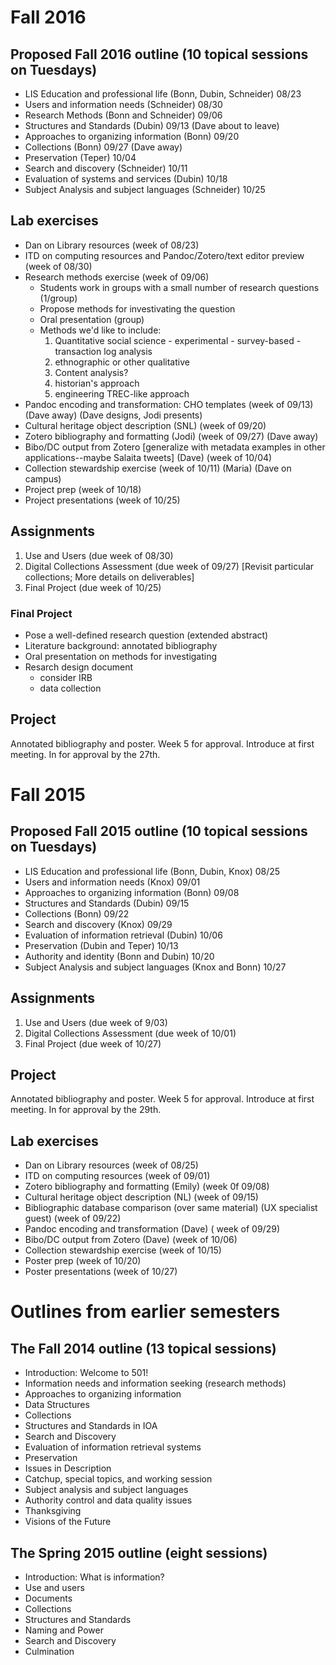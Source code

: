 # Fall 2016

## Proposed Fall 2016 outline (10 topical sessions on Tuesdays)
- LIS Education and professional life    (Bonn, Dubin, Schneider) 08/23
- Users and information needs            (Schneider)              08/30
- Research Methods                       (Bonn and Schneider)             09/06 
- Structures and Standards               (Dubin)             09/13 (Dave about to leave)
- Approaches to organizing information   (Bonn)              09/20
- Collections                            (Bonn)              09/27 (Dave away)
- Preservation                           (Teper)   10/04
- Search and discovery                   (Schneider)         10/11
- Evaluation of systems and services     (Dubin)    10/18
- Subject Analysis and subject languages (Schneider)     10/25

## Lab exercises
- Dan on Library resources (week of 08/23)
- ITD on computing resources and Pandoc/Zotero/text editor preview (week of 08/30)
- Research methods exercise (week of 09/06)
  - Students work in groups with a small number of research questions (1/group)
  - Propose methods for investivating the question
  - Oral presentation (group)
  - Methods we'd like to include:
     1. Quantitative social science
  	        - experimental
	     	- survey-based
		    - transaction log analysis
	  2. ethnographic or other qualitative
	  3. Content analysis?
	  4. historian's approach
	  5. engineering TREC-like approach
- Pandoc encoding and transformation: CHO templates (week of 09/13) (Dave away)  (Dave designs, Jodi presents)
- Cultural heritage object description (SNL) (week of 09/20)
- Zotero bibliography and formatting (Jodi) (week of 09/27) (Dave away)
- Bibo/DC output from Zotero [generalize with metadata examples in other applications--maybe Salaita tweets]  (Dave) (week of 10/04)
- Collection stewardship exercise (week of 10/11) (Maria) (Dave on campus)
- Project prep (week of 10/18)
- Project presentations (week of 10/25)


## Assignments
1. Use and Users (due week of 08/30)
2. Digital Collections Assessment (due week of 09/27) [Revisit particular collections; More details on deliverables]
3. Final Project (due week of 10/25)

### Final Project
 - Pose a well-defined research question (extended abstract)
 - Literature background: annotated bibliography
 - Oral presentation on methods for investigating
 - Resarch design document
   - consider IRB
   - data collection

## Project 
Annotated bibliography and poster. Week 5 for approval.
Introduce at first meeting. In for approval by the 27th.




# Fall 2015

## Proposed Fall 2015 outline (10 topical sessions on Tuesdays)
- LIS Education and professional life    (Bonn, Dubin, Knox) 08/25
- Users and information needs            (Knox)              09/01
- Approaches to organizing information   (Bonn)              09/08
- Structures and Standards               (Dubin)             09/15
- Collections                            (Bonn)              09/22
- Search and discovery                   (Knox)              09/29
- Evaluation of information retrieval    (Dubin)             10/06
- Preservation                           (Dubin and Teper)   10/13
- Authority and identity                 (Bonn and Dubin)    10/20
- Subject Analysis and subject languages (Knox and Bonn)     10/27

## Assignments
1. Use and Users (due week of 9/03)
2. Digital Collections Assessment (due week of 10/01)
3. Final Project (due week of 10/27)

## Project 
Annotated bibliography and poster. Week 5 for approval.
Introduce at first meeting. In for approval by the 29th.

## Lab exercises
- Dan on Library resources (week of 08/25)
- ITD on computing resources (week  of 09/01)
- Zotero bibliography and formatting (Emily) (week 0f 09/08)
- Cultural heritage object description (NL) (week of 09/15)
- Bibliographic database comparison (over same material) (UX specialist guest) (week of 09/22)
- Pandoc encoding and transformation (Dave) ( week of 09/29)
- Bibo/DC output from Zotero  (Dave) (week of 10/06)
- Collection stewardship exercise (week of 10/15)
- Poster prep (week of 10/20)
- Poster presentations (week of 10/27)

# Outlines from earlier semesters

## The Fall 2014 outline (13 topical sessions)
- Introduction: Welcome to 501!
- Information needs and information seeking (research methods) <!-- Knox -->
- Approaches to organizing information <!-- Bonn -->
- Data Structures <!-- Dubin -->
- Collections <!-- Bonn -->
- Structures and Standards in IOA <!-- Dubin -->
- Search and Discovery <!-- Knox -->
- Evaluation of information retrieval systems <!-- Knox -->
- Preservation <!-- Teper -->
- Issues in Description <!-- Bonn -->
- Catchup, special topics, and working session
- Subject analysis and subject languages <!-- Bonn and Knox -->
- Authority control and data quality issues <!-- Bonn -->
- Thanksgiving
- Visions of the Future <!-- Bonn and Knox -->

## The Spring 2015 outline (eight sessions)
- Introduction: What is information?
- Use and users
- Documents
- Collections
- Structures and Standards
- Naming and Power
- Search and Discovery
- Culmination
